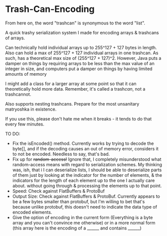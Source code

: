 # Trash-Can-Encoding
From here on, the word "trashcan" is synonymous to the word "list".

A quick trashy serialization system I made for encoding arrays &amp; trashcans of arrays.

Can technically hold individual arrays up to 255^127 + 127 bytes in length. Also can hold a max of 255^127 + 127 individual arrays in one trashcan. As such, has a theoretical max size of (255^127 + 127)^2. However, Java puts a damper on things by requiring arrays to be less than the max value of an integer in size, and computers put a damper on things by having limited amounts of memory

I might add a class for a larger array at some point so that it can theoretically hold more data. Remember, it's called a trash*can*, not a trashcannot.

Also supports nesting trashcans. Prepare for the most unsanitary matryoshka in existence.

If you use this, please don't hate me when it breaks - it tends to do that every few minutes.

TO DO:
* Fix the isEncoded() method. Currently works by trying to decode the byte[], and if the decoding causes an out of memory error, considers it to not be encoded. Needless to say, that's bad.
* Fix up for ~~random-access!~~ Ignore that, I completely misunderstood what random-access means with regard to serialization schemes. My thinking was, ish, that i I can deserialize lists, I should be able to deserialize parts of them just by looking at the indicator for the number of elements, & the indicators for the length of each element up to the one I actually care about. without going through & processing the elements up to that point.
* Speed: Check against FlatBuffers & ProtoBuf
* Output Size: Check against FlatBuffers & ProtoBuf. Currently appears to be a few bytes smaller than protobuf, but I'm willing to bet that's because unlike protobuf, this doesn't need to indicate the data type of encoded elements.
* Give the option of encoding in the current form (Everything is a byte array and you can't convince me otherwise) or in a more normal form (this array here is the encoding of a ______ and contains ______)
